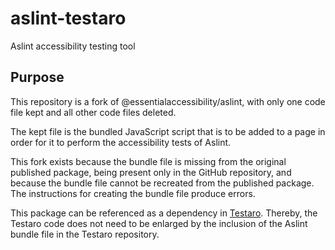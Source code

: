 # aslint-testaro
Aslint accessibility testing tool

## Purpose

This repository is a fork of @essentialaccessibility/aslint, with only one code file kept and all other code files deleted.

The kept file is the bundled JavaScript script that is to be added to a page in order for it to perform the accessibility tests of Aslint.

This fork exists because the bundle file is missing from the original published package, being present only in the GitHub repository, and because the bundle file cannot be recreated from the published package. The instructions for creating the bundle file produce errors.

This package can be referenced as a dependency in [Testaro](https://www.npmjs.com/package/testaro). Thereby, the Testaro code does not need to be enlarged by the inclusion of the Aslint bundle file in the Testaro repository.
